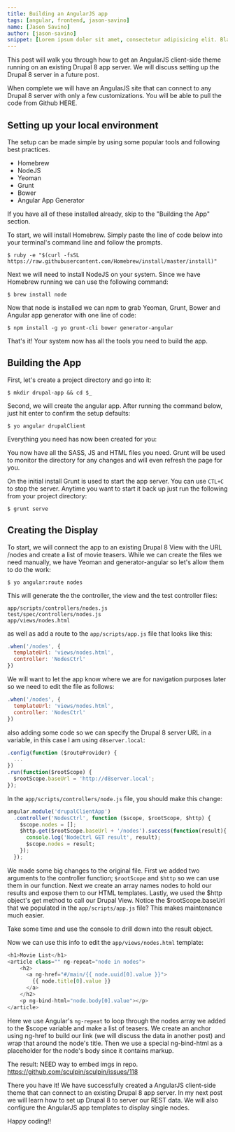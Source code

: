 ```yaml
---
title: Building an AngularJS app
tags: [angular, frontend, jason-savino]
name: [Jason Savino]
author: [jason-savino]
snippet: [Lorem ipsum dolor sit amet, consectetur adipisicing elit. Blanditiis doloremque cumque neque architecto asperiores consequuntur repellat voluptate ut. A ipsam culpa voluptates inventore voluptas quia vel ipsa quis laudantium? Nulla?]
---
```


This post will walk you through how to get an AngularJS client-side theme running on an existing Drupal 8 app server. We will discuss setting up the Drupal 8 server in a future post.

When complete we will have an AngularJS site that can connect to any Drupal 8 server with only a few customizations. You will be able to pull the code from Github HERE.

## Setting up your local environment
The setup can be made simple by using some popular tools and following best practices.
- Homebrew
- NodeJS
- Yeoman
- Grunt
- Bower
- Angular App Generator

If you have all of these installed already, skip to the "Building the App" section.

To start, we will install Homebrew. Simply paste the line of code below into your terminal's command line and follow the prompts.

	$ ruby -e "$(curl -fsSL https://raw.githubusercontent.com/Homebrew/install/master/install)"


Next we will need to install NodeJS on your system. Since we have Homebrew running we can use the following command:

	$ brew install node

Now that node is installed we can npm to grab Yeoman, Grunt, Bower and Angular app generator with one line of code:

	$ npm install -g yo grunt-cli bower generator-angular

That's it! Your system now has all the tools you need to build the app.

## Building the App

First, let's create a project directory and go into it:

	$ mkdir drupal-app && cd $_

Second, we will create the angular app. After running the command below, just hit enter to confirm the setup defaults:

	$ yo angular drupalClient

Everything you need has now been created for you:

You now have all the SASS, JS and HTML files you need. Grunt will be used to monitor the directory for any changes and will even refresh the page for you.

On the initial install Grunt is used to start the app server. You can use `CTL+C` to stop the server. Anytime you want to start it back up just run the following from your project directory:

	$ grunt serve

## Creating the Display
To start, we will connect the app to an existing Drupal 8 View with the URL /nodes and create a list of movie teasers. While we can create the files we need manually, we have Yeoman and generator-angular so let's allow them to do the work:

	$ yo angular:route nodes

This will generate the the controller, the view and the test controller files:

	app/scripts/controllers/nodes.js
	test/spec/controllers/nodes.js
	app/views/nodes.html

as well as add a route to the `app/scripts/app.js` file that looks like this:

~~~javascript
.when('/nodes', {
  templateUrl: 'views/nodes.html',
  controller: 'NodesCtrl'
})
~~~

We will want to let the app know where we are for navigation purposes later so we need to edit the file as follows:
~~~javascript
.when('/nodes', {
  templateUrl: 'views/nodes.html',
  controller: 'NodesCtrl'
})
~~~
also adding some code so we can specify the Drupal 8 server URL in a variable, in this case I am using `d8server.local`:

~~~javascript
.config(function ($routeProvider) {
  ...
})
.run(function($rootScope) {
  $rootScope.baseUrl = 'http://d8server.local';
});
~~~

In the `app/scripts/controllers/node.js` file, you should make this change:

~~~javascript
angular.module('drupalClientApp')
  .controller('NodesCtrl', function ($scope, $rootScope, $http) {
    $scope.nodes = [];
    $http.get($rootScope.baseUrl + '/nodes').success(function(result){
      console.log('NodeCtrl GET result', result);
      $scope.nodes = result;
    });
  });
~~~

We made some big changes to the original file. First we added two arguments to the controller function; `$rootScope` and `$http` so we can use them in our function. Next we create an array names nodes to hold our results and expose them to our HTML templates. Lastly, we used the $http object's get method to call our Drupal View. Notice the $rootScope.baseUrl that we populated in the `app/scripts/app.js` file? This makes maintenance much easier. 

Take some time and use the console to drill down into the result object. 

Now we can use this info to edit the `app/views/nodes.html` template:

~~~javascript
<h1>Movie List</h1>
<article class="" ng-repeat="node in nodes">
    <h2>
      <a ng-href="#/main/{{ node.uuid[0].value }}">
        {{ node.title[0].value }}
      </a>
    </h2>
    <p ng-bind-html="node.body[0].value"></p>
</article>
~~~

Here we use Angular's `ng-repeat` to loop through the nodes array we added to the $scope variable and make a list of teasers.
We create an anchor using ng-href to build our link (we will discuss the data in another post) and wrap that around the node's title. Then we use a special ng-bind-html as a placeholder for the node's body since it contains markup.

The result:
NEED way to embed imgs in repo. 
https://github.com/sculpin/sculpin/issues/118

There you have it! We have successfully created a AngularJS client-side theme that can connect to an existing Drupal 8 app server.
In my next post we will learn how to set up Drupal 8 to server our REST data. We will also configure the AngularJS app templates to display single nodes.

Happy coding!!
